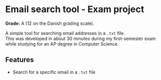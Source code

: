 # Email search tool - Exam project
**Grade:** A (12 on the Danish grading scale).

A simple tool for searching email addresses in a `.txt` file.  
This was developed in about 30 minutes during my first-semester exam while studying for an AP degree in Computer Science.

## Features
- Search for a specific email in a `.txt` file